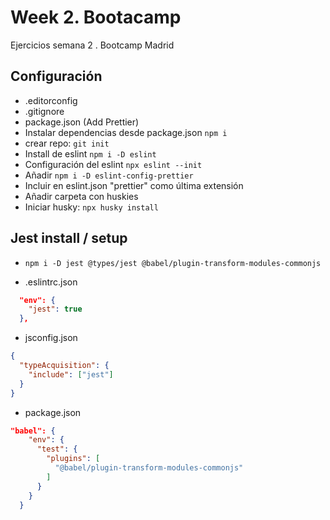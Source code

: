 # Week 2. Bootacamp

Ejercicios semana 2 . Bootcamp Madrid

## Configuración

- .editorconfig
- .gitignore
- package.json (Add Prettier)
- Instalar dependencias desde package.json `npm i`
- crear repo: `git init`
- Install de eslint `npm i -D eslint`
- Configuración del eslint `npx eslint --init`
- Añadir `npm i -D eslint-config-prettier`
- Incluir en eslint.json "prettier" como última extensión
- Añadir carpeta con huskies
- Iniciar husky: `npx husky install`

## Jest install / setup

- `npm i -D jest @types/jest @babel/plugin-transform-modules-commonjs`

- .eslintrc.json

```json
  "env": {
    "jest": true
  },
```

- jsconfig.json

```json
{
  "typeAcquisition": {
    "include": ["jest"]
  }
}
```

- package.json

```json
"babel": {
    "env": {
      "test": {
        "plugins": [
          "@babel/plugin-transform-modules-commonjs"
        ]
      }
    }
  }
```
